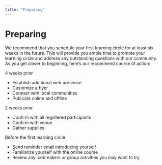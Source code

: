 ```yaml
---
title: "Preparing"
---
```

# Preparing

We recommend that you schedule your first learning circle for at least six weeks in the future. This will provide you ample time to promote your learning circle and address any outstanding questions with our community. As you get closer to beginning, here’s our recommend course of action:

4 weeks prior
- Establish additional web presence
- Customize a flyer
- Connect with local communities
- Publicize online and offline

2 weeks prior
- Confirm with all registered participants
- Confirm with venue
- Gather supplies

Before the first learning circle
- Send reminder email introducing yourself
- Familiarize yourself with the online course
- Review any icebreakers or group activities you may want to try

